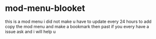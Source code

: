 # mod-menu-blooket
this is a mod menu i did not make u have to update every 24 hours
  to add copy the mod menu and make a bookmark then past
if you every have a issue ask and i will help u
